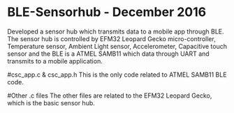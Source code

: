 # BLE-Sensorhub - December 2016
Developed a sensor hub which transmits data to a mobile app through BLE. The sensor hub is controlled by EFM32 Leopard Gecko micro-controller, Temperature sensor, Ambient Light sensor, Accelerometer, Capacitive touch sensor and the BLE is a ATMEL SAMB11 which data through UART and transmits to a mobile application.


#csc_app.c & csc_app.h
This is the only code related to ATMEL SAMB11 BLE code.

#Other .c files
The other files are related to the EFM32 Leopard Gecko, which is the basic sensor hub.
